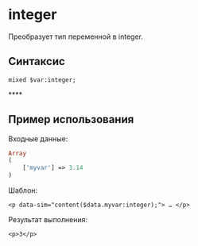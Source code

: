 # integer

Преобразует тип переменной в integer.

## **Синтаксис**

```text
mixed $var:integer;
```

\*\*\*\*

## **Пример использования**

Входные данные:

```php
Array
(
    ['myvar'] => 3.14
)
```

Шаблон:

```markup
<p data-sim="content($data.myvar:integer);"> … </p>
```

Результат выполнения:

```markup
<p>3</p>
```

